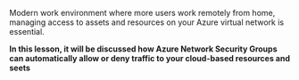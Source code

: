 Modern work environment where more users work remotely from home, managing access to assets and resources on your Azure virtual network is essential.


**In this lesson, it will be discussed how Azure Network Security Groups can automatically allow or deny traffic to your cloud-based resources and seets**

